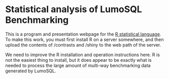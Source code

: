 # Statistical analysis of LumoSQL Benchmarking

This is a program and presentation webpage for the [R statistical
language](https://www.r-project.org/). To make this work, you must first
install R on a server somewhere, and then upload the contents of 
/contrasts and /shiny to the web path of the server.

We need to improve the R installation and operation instructions here.
R is not the easiest thing to install, but it does appear to be exactly
what is needed to process the large amount of multi-way benchmarking data
generated by LumoSQL.
